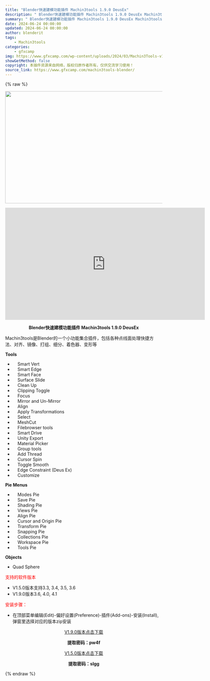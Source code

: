 ```yaml
---
title: "Blender快速建模功能插件 Machin3tools 1.9.0 DeusEx"
description: "﻿ Blender快速建模功能插件 Machin3tools 1.9.0 DeusEx Machin3tools是Blender的一个小功能集合插件，包括各种点线面处理快捷方法、对齐、镜像、打组、细分..."
summary: "﻿ Blender快速建模功能插件 Machin3tools 1.9.0 DeusEx Machin3tools是Blender的一个小功能集合插件，包括各种点线面处理快捷方法、对齐、镜像、打组、细分..."
date: 2024-06-24 00:00:00
updated: 2024-06-24 00:00:00
author: blenderit
tags: 
    - Machin3tools
categories:
    - gfxcamp
img: https://www.gfxcamp.com/wp-content/uploads/2024/03/Machin3Tools-v1.9.0.jpg
showGetMethod: false
copyright: 本插件资源来自网络，版权归原作者所有，仅供交流学习使用！
source_link: https://www.gfxcamp.com/machin3tools-blender/
---
```


{% raw %}
<div><p><img decoding="async" class="aligncenter size-full wp-image-122326" src="https://www.gfxcamp.com/wp-content/uploads/2024/03/Machin3Tools-v1.9.0.jpg" data-src="https://www.gfxcamp.com/wp-content/uploads/2024/03/Machin3Tools-v1.9.0.jpg" alt="" width="640" height="360" data-srcset="https://www.gfxcamp.com/wp-content/uploads/2024/03/Machin3Tools-v1.9.0.jpg 640w, https://www.gfxcamp.com/wp-content/uploads/2024/03/Machin3Tools-v1.9.0-150x84.jpg 150w" data-sizes="(max-width: 640px) 100vw, 640px"></p><p style="text-align: center;"><iframe loading="lazy" src="https://player.youku.com/embed/XNTgxMzg1ODI2OA==" width="640" height="360" frameborder="0" allowfullscreen="allowfullscreen" data-mce-fragment="1"><span data-mce-type="bookmark" style="display: inline-block; width: 0px; overflow: hidden; line-height: 0;" class="mce_SELRES_start">﻿</span></iframe></p><p style="text-align: center;"><strong>Blender快速建模功能插件 Machin3tools 1.9.0 DeusEx</strong></p><p>Machin3tools是Blender的一个小功能集合插件，包括各种点线面处理快捷方法、对齐、镜像、打组、细分、着色器、变形等</p><p><strong>Tools</strong></p><ul>
<li>    Smart Vert</li>
<li>    Smart Edge</li>
<li>    Smart Face</li>
<li>    Surface Slide</li>
<li>    Clean Up</li>
<li>    Clipping Toggle</li>
<li>    Focus</li>
<li>    Mirror and Un-Mirror</li>
<li>    Align</li>
<li>    Apply Transformations</li>
<li>    Select</li>
<li>    MeshCut</li>
<li>    Filebrowser tools</li>
<li>    Smart Drive</li>
<li>    Unity Export</li>
<li>    Material Picker</li>
<li>    Group tools</li>
<li>    Add Thread</li>
<li>    Cursor Spin</li>
<li>    Toggle Smooth</li>
<li>    Edge Constraint (Deus Ex)</li>
<li>    Customize</li>
</ul><p><strong>Pie Menus</strong></p><ul>
<li>    Modes Pie</li>
<li>    Save Pie</li>
<li>    Shading Pie</li>
<li>    Views Pie</li>
<li>    Align Pie</li>
<li>    Cursor and Origin Pie</li>
<li>    Transform Pie</li>
<li>    Snapping Pie</li>
<li>    Collections Pie</li>
<li>    Workspace Pie</li>
<li>    Tools Pie</li>
</ul><p><strong>Objects</strong></p><ul>
<li>Quad Sphere</li>
</ul><p><span style="color: #ff0000;">支持的软件版本</span></p><ul>
<li>V1.5.0版本支持3.3, 3.4, 3.5, 3.6</li>
<li>V1.9.0版本3.6, 4.0, 4.1</li>
</ul><p><span style="color: #ff0000;">安装步骤：</span></p><ul>
<li>在顶部菜单编辑(Edit)-偏好设置(Preference)-插件(Add-ons)-安装(Install),弹窗里选择对应的版本zip安装</li>
</ul><p style="text-align: center;"><a class="maxbutton-3 maxbutton maxbutton-baidu" target="_blank" rel="noopener" href="https://pan.baidu.com/s/1R0putWCg1AcKTQJoz3t_Sw?pwd=pw4f"><span class="mb-text">V1.9.0版本点击下载</span></a></p><p style="text-align: center;"><strong>提取密码：pw4f</strong></p><p style="text-align: center;"><a class="maxbutton-3 maxbutton maxbutton-baidu" target="_blank" rel="noopener" href="https://pan.baidu.com/s/1Pq81IgXLhl0xRmRbCwmb4Q?pwd=slgg"><span class="mb-text">V1.5.0版本点击下载</span></a></p><p style="text-align: center;"><strong>提取密码：slgg</strong></p></div>
<div style="display: none">gfxcamp</div>
{% endraw %}